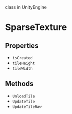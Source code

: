 class in UnityEngine
# SparseTexture

## Properties
- `isCreated`
- `tileHeight`
- `tileWidth`
## Methods
- `UnloadTile`
- `UpdateTile`
- `UpdateTileRaw`
